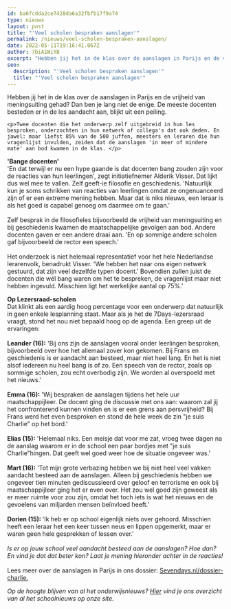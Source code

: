 ```yaml
---
id: ba6fcdda2ce7428da6a32fbfb17f9a74
type: nieuws
layout: post
title: "'Veel scholen bespraken aanslagen'"
permalink: /nieuws/veel-scholen-bespraken-aanslagen/
date: 2022-05-11T19:16:41.067Z
author: 7biA1WiYB
excerpt: "Hebben jij het in de klas over de aanslagen in Parijs en de vrijheid van meningsuiting gehad? Dan ben je lang niet de enige. De meeste docenten besteden er in de les aandacht aan, blijkt uit een peiling.  "
seo:
  description: "'Veel scholen bespraken aanslagen'"
  title: "'Veel scholen bespraken aanslagen'"
---
```

Hebben jij het in de klas over de aanslagen in Parijs en de vrijheid van meningsuiting gehad? Dan ben je lang niet de enige. De meeste docenten besteden er in de les aandacht aan, blijkt uit een peiling.  

    <p>Twee docenten die het onderwerp zelf uitgebreid in hun les besproken, onderzochten in hun netwerk of collega's dat ook deden. En jawel: maar liefst 85% van de 500 juffen, meesters en leraren die hun vragenlijst invulden, zeiden dat de aanslagen 'in meer of mindere mate' aan bod kwamen in de klas. </p>
<p><strong>'Bange docenten'</strong><br>'En dat terwijl er nu een hype gaande is dat docenten bang zouden zijn voor de reacties van hun leerlingen', zegt initiatiefnemer Alderik Visser. Dat lijkt dus wel mee te vallen. Zelf geeft-ie filosofie en geschiedenis. 'Natuurlijk kun je soms schrikken van reacties van leerlingen omdat ze ongenuanceerd zijn of er een extreme mening hebben. Maar dat is niks nieuws, een leraar is als het goed is capabel genoeg om daarmee om te gaan.'<br><br>Zelf besprak in de filosofieles bijvoorbeeld de vrijheid van meningsuiting en bij geschiedenis kwamen de maatschappelijke gevolgen aan bod. Andere docenten gaven er een andere draai aan. 'En op sommige andere scholen gaf bijvoorbeeld de rector een speech.'<br><br>Het onderzoek is niet helemaal representatief voor het hele Nederlandse lerarenvolk, benadrukt Visser. 'We hebben het naar ons eigen netwerk gestuurd, dat zijn veel dezelfde typen docent.' Bovendien zullen juist de docenten die wél bang waren om het te bespreken, de vragenlijst maar niet hebben ingevuld. Misschien ligt het werkelijke aantal op 75%.' </p>
<p><strong>Op Lezersraad-scholen</strong><br>Dat klinkt als een aardig hoog percentage voor een onderwerp dat natuurlijk in geen enkele lesplanning staat. Maar als je het de 7Days-lezersraad vraagt, stond het nou niet bepaald hoog op de agenda. Een greep uit de ervaringen:<br><br><strong>Leander (16):</strong> 'Bij ons zijn de aanslagen vooral onder leerlingen besproken, bijvoorbeeld over hoe het allemaal zover kon gekomen. Bij Frans en geschiedenis is er aandacht aan besteed, maar niet heel lang. En het is niet alsof iedereen nu heel bang is of zo. Een speech van de rector, zoals op sommige scholen, zou echt overbodig zijn. We worden al overspoeld met het nieuws.'<br><br><strong>Emma (16):</strong> 'Wij bespraken de aanslagen tijdens het hele uur maatschappijleer. De docent ging de discussie met ons aan: waarom zal jij het confronterend kunnen vinden en is er een grens aan persvrijheid? Bij Frans werd het even besproken en stond de hele week de zin "je suis Charlie" op het bord.'<br><br><strong>Elias (15):</strong> 'Helemaal niks. Een meisje dat voor me zat, vroeg twee dagen na de aanslag waarom er in de school een paar bordjes met "je suis Charlie"hingen. Dat geeft wel goed weer hoe de situatie ongeveer was.' <br><br><strong>Mart (16):</strong> 'Tot mijn grote verbazing hebben we bij niet heel veel vakken aandacht besteed aan de aanslagen. Alleen bij geschiedenis hebben we ongeveer tien minuten gediscussieerd over geloof en terrorisme en ook bij maatschappijleer ging het er even over. Het zou wel goed zijn geweest als er meer ruimte voor zou zijn, omdat het toch iets is wat het nieuws en de gevoelens van miljarden mensen beïnvloed heeft.'<br><br><strong>Dorien (15): </strong>'Ik heb er op school eigenlijk niets over gehoord. Misschien heeft een leraar het een keer tussen neus en lippen opgemerkt, maar er waren geen hele gesprekken of lessen over.'<br><br><em>Is er op jouw school veel aandacht besteed aan de aanslagen? Hoe dan? En vind je dat dat beter kon? Laat je mening hieronder achter in de reacties!</em><br><br>Lees meer over de aanslagen in Parijs in ons dossier: <a href="https://7dagen.netlify.app/dossier-charlie">Sevendays.nl/dossier-charlie.</a></p>
<p><em>Op de hoogte blijven van al het onderwijsnieuws? <a href="https://7dagen.netlify.app/onderwijsnieuws">Hier</a> vind je ons overzicht van al het schoolnieuws op onze site.</em></p>  
